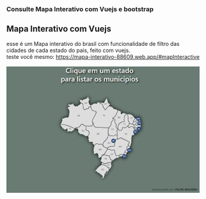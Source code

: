 <h3>
    Consulte Mapa Interativo com Vuejs e bootstrap
</h3>

## Mapa Interativo com Vuejs
esse é um Mapa interativo do brasil com funcionalidade de filtro das cidades de cada estado do pais, feito com vuejs.
</br>
teste você mesmo: https://mapa-interativo-88609.web.app/#mapInteractive
</br></br>
![alt text](https://github.com/Sr-Mourao/MapaInterativoVuejs/blob/master/img/mapInteractive.png)


